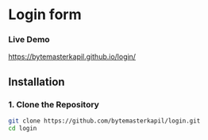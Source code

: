# Login form


### Live Demo

https://bytemasterkapil.github.io/login/

## Installation

### 1. Clone the Repository

```bash
git clone https://github.com/bytemasterkapil/login.git
cd login

